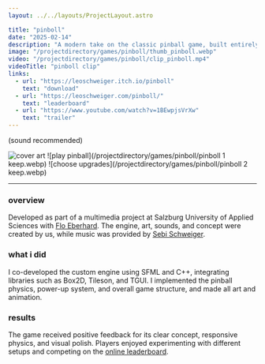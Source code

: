 ```yaml
---
layout: ../../layouts/ProjectLayout.astro

title: "pinboll"
date: "2025-02-14"
description: "A modern take on the classic pinball game, built entirely from scratch using C++ and SFML. Players can build their own pinball boards by placing unique bumpers with different behaviors, experiment with setups, and compete for the highest score."
image: "/projectdirectory/games/pinboll/thumb_pinboll.webp"
video: "/projectdirectory/games/pinboll/clip_pinboll.mp4"
videoTitle: "pinboll clip"
links:
  - url: "https://leoschweiger.itch.io/pinboll"
    text: "download"
  - url: "https://leoschweiger.com/pinboll/"
    text: "leaderboard"
  - url: "https://www.youtube.com/watch?v=1BEwpjsVrXw"
    text: "trailer"
---
```


<p class="imageCaption">(sound recommended)</p>

![cover art](/projectdirectory/games/pinboll/thumb_pinboll.webp)
![play pinball](/projectdirectory/games/pinboll/pinboll 1 keep.webp)
![choose upgrades](/projectdirectory/games/pinboll/pinboll 2 keep.webp)

---

### overview
Developed as part of a multimedia project at Salzburg University of Applied Sciences with [Flo Eberhard](https://portfolio.fh-salzburg.ac.at/users/florian-eberhard). The engine, art, sounds, and concept were created by us, while music was provided by [Sebi Schweiger](https://www.schweigersebi.com/).

### what i did
I co-developed the custom engine using SFML and C++, integrating libraries such as Box2D, Tileson, and TGUI. I implemented the pinball physics, power-up system, and overall game structure, and made all art and animation.

### results
The game received positive feedback for its clear concept, responsive physics, and visual polish. Players enjoyed experimenting with different setups and competing on the [online leaderboard](https://leoschweiger.com/pinboll/).